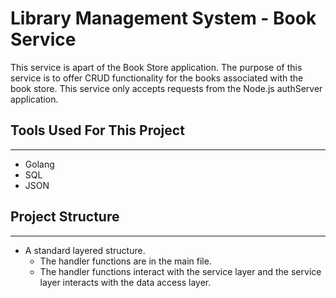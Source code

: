 # Library Management System - Book Service
This service is apart of the Book Store application.  The purpose of this service is to offer CRUD functionality for the books associated with the book store. This service only accepts requests from the Node.js authServer application.

## Tools Used For This Project
---
* Golang
* SQL
* JSON

## Project Structure
---
* A standard layered structure.
  * The handler functions are in the main file.
  * The handler functions interact with the service layer and the service layer interacts with the data access layer.